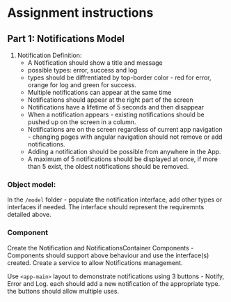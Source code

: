 # Assignment instructions

## Part 1: Notifications Model

1. Notification Definition:
   * A Notification should show a title and message
   * possible types: error, success and log
   * types should be diffrentiated by top-border color - red for error, orange for log and green for success.
   * Multiple notifications can appear at the same time
   * Notifications should appear at the right part of the screen
   * Notifications have a lifetime of 5 seconds and then disappear
   * When a notification appears - existing notifications should be pushed up on the screen in a column.
   * Notifications are on the screen regardless of current app navigation - changing pages with angular navigation should not remove or add notifications.
   * Adding a notification should be possible from anywhere in the App.
   * A maximum of 5 notifications should be displayed at once, if more than 5 exist, the oldest notifications should be removed.

### Object model:
In the `/model` folder - populate the notification interface, add other types or interfaces if needed.
The interface should represent the requiremnts detailed above.

### Component
Create the Notification and NotificationsContainer Components - Components should support above behaviour and use the interface(s) created.
Create a service to allow Notifications management.

Use `<app-main>` layout to demonstrate notifications using 3 buttons - Notify, Error and Log. each should add a new notification of the appropriate type.
the buttons should allow multiple uses.

